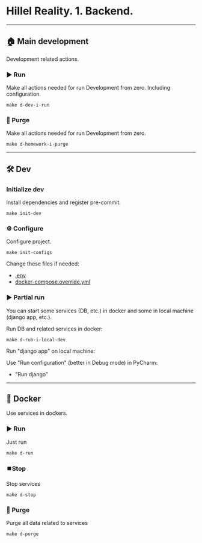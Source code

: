 # Hillel Reality. 1. Backend.

---
## 🏠 Main development

Development related actions.

### ▶️ Run

Make all actions needed for run Development from zero. Including configuration.

```shell
make d-dev-i-run
```

### 🚮 Purge

Make all actions needed for run Development from zero.

```shell
make d-homework-i-purge
```

---

## 🛠️ Dev

### Initialize dev

Install dependencies and register pre-commit.

```shell
make init-dev
```

### ⚙️ Configure

Configure project.

```shell
make init-configs
```

Change these files if needed:
- [.env](.env)
- [docker-compose.override.yml](docker-compose.override.yml)


### ▶️ Partial run

You can start some services (DB, etc.) in docker and some in local machine (django app, etc.).

Run DB and related services in docker:
```shell
make d-run-i-local-dev
```

Run "django app" on local machine:

Use "Run configuration" (better in Debug mode) in PyCharm:
- "Run django"

---

## 🐳 Docker

Use services in dockers.

### ▶️ Run

Just run

```shell
make d-run
```

### ⏹️Stop

Stop services

```shell
make d-stop
```

### 🚮 Purge

Purge all data related to services

```shell
make d-purge
```

